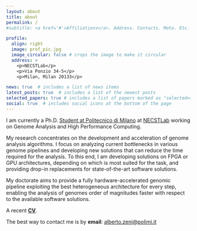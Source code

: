 ```yaml
---
layout: about
title: about
permalink: /
#subtitle: <a href='#'>Affiliations</a>. Address. Contacts. Moto. Etc.

profile:
  align: right
  image: prof_pic.jpg
  image_circular: false # crops the image to make it circular
  address: >
    <p>NECSTLab</p>
    <p>Via Ponzio 34-5</p>
    <p>Milan, Milan 20133</p>

news: true  # includes a list of news items
latest_posts: true  # includes a list of the newest posts
selected_papers: true # includes a list of papers marked as "selected={true}"
social: true  # includes social icons at the bottom of the page
---
```


I am currently a Ph.D. [Student at Politecnico di Milano](https://www.polimi.it/) at [NECSTLab](https://necst.it/) working on Genome Analysis and High Performance Computing. 

My research concentrates on the development and acceleration of genome analysis algorithms. 
I focus on analyzing current bottlenecks in various genome pipelines and developing new solutions that can reduce the time required for the analysis. 
To this end, I am developing solutions on FPGA or GPU architectures, depending on which is most suited for the task, and providing drop-in replacements for state-of-the-art software solutions.

My doctorate aims to provide a fully hardware-accelerated genomic pipeline exploiting the best heterogeneous architecture for every step, enabling the analysis of genomes order of magnitudes faster with respect to the available software solutions.

A recent **[CV](https://drive.google.com/file/d/1C7hanhxteAFYGRof6i-0_vI6FEXx5o1F/view?usp=sharing)**.

The best way to contact me is by **email**: alberto.zeni@polimi.it

<!-- Write your biography here. Tell the world about yourself. Link to your favorite [subreddit](http://reddit.com). You can put a picture in, too. The code is already in, just name your picture `prof_pic.jpg` and put it in the `img/` folder.

Put your address / P.O. box / other info right below your picture. You can also disable any these elements by editing `profile` property of the YAML header of your `_pages/about.md`. Edit `_bibliography/papers.bib` and Jekyll will render your [publications page](/al-folio/publications/) automatically.

Link to your social media connections, too. This theme is set up to use [Font Awesome icons](http://fortawesome.github.io/Font-Awesome/) and [Academicons](https://jpswalsh.github.io/academicons/), like the ones below. Add your Facebook, Twitter, LinkedIn, Google Scholar, or just disable all of them. -->
